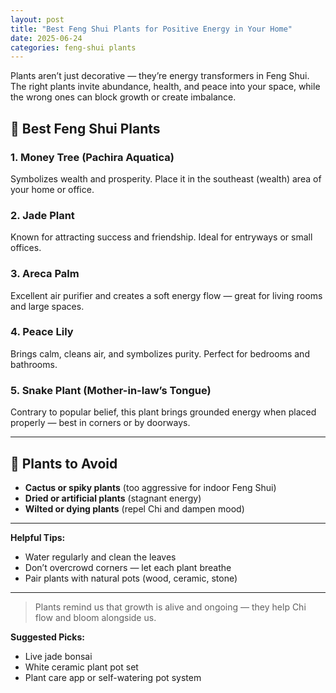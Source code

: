 ```yaml
---
layout: post
title: "Best Feng Shui Plants for Positive Energy in Your Home"
date: 2025-06-24
categories: feng-shui plants
---
```


Plants aren’t just decorative — they’re energy transformers in Feng Shui. The right plants invite abundance, health, and peace into your space, while the wrong ones can block growth or create imbalance.

## 🌿 Best Feng Shui Plants

### 1. **Money Tree (Pachira Aquatica)**
Symbolizes wealth and prosperity. Place it in the southeast (wealth) area of your home or office.

### 2. **Jade Plant**
Known for attracting success and friendship. Ideal for entryways or small offices.

### 3. **Areca Palm**
Excellent air purifier and creates a soft energy flow — great for living rooms and large spaces.

### 4. **Peace Lily**
Brings calm, cleans air, and symbolizes purity. Perfect for bedrooms and bathrooms.

### 5. **Snake Plant (Mother-in-law’s Tongue)**
Contrary to popular belief, this plant brings grounded energy when placed properly — best in corners or by doorways.

---

## 🚫 Plants to Avoid

- **Cactus or spiky plants** (too aggressive for indoor Feng Shui)
- **Dried or artificial plants** (stagnant energy)
- **Wilted or dying plants** (repel Chi and dampen mood)

---

**Helpful Tips:**
- Water regularly and clean the leaves
- Don’t overcrowd corners — let each plant breathe
- Pair plants with natural pots (wood, ceramic, stone)

---

> Plants remind us that growth is alive and ongoing — they help Chi flow and bloom alongside us.

**Suggested Picks:**
- Live jade bonsai  
- White ceramic plant pot set  
- Plant care app or self-watering pot system